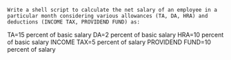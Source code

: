 	Write a shell script to calculate the net salary of an employee in a particular month considering various allowances (TA, DA, HRA) and deductions (INCOME TAX, PROVIDEND FUND) as:
TA=15 percent of basic salary
DA=2 percent of basic salary
HRA=10 percent of basic salary
INCOME TAX=5 percent of salary
PROVIDEND FUND=10 percent of salary

